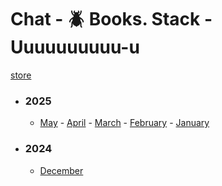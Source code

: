 # Chat - 🪲 Books. Stack - Uuuuuuuuuu-u</h3>

[store](../)


- ### 2025
   - [May](2025/05) - [April](2025/04) - [March](2025/03) - [February](2025/02) - [January](2025/01)

- ### 2024
   - [December](2024/12)
